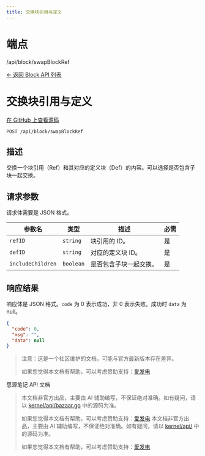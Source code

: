 ```yaml
---
title: 交换块引用与定义
---
```

# 端点

/api/block/swapBlockRef

[← 返回 Block API 列表](../pages/block.html)

# 交换块引用与定义

[在 GitHub 上查看源码](https://github.com/siyuan-note/siyuan/blob/master/kernel/api/block.go#L106)

`POST /api/block/swapBlockRef`

## 描述

交换一个块引用（Ref）和其对应的定义块（Def）的内容。可以选择是否包含子块一起交换。

## 请求参数

请求体需要是 JSON 格式。

| 参数名 | 类型 | 描述 | 必需 |
| --- | --- | --- | --- |
| `refID` | `string` | 块引用的 ID。 | 是 |
| `defID` | `string` | 对应的定义块 ID。 | 是 |
| `includeChildren` | `boolean` | 是否包含子块一起交换。 | 是 |

## 响应结果

响应体是 JSON 格式。`code` 为 0 表示成功，非 0 表示失败。成功时 `data` 为 null。

```json
{
  "code": 0,
  "msg": "",
  "data": null
}
```

> 注意：这是一个社区维护的文档，可能与官方最新版本存在差异。
> 
> 如果您觉得本文档有帮助，可以考虑赞助支持：[爱发电](https://afdian.com/a/leolee9086?tab=feed)

思源笔记 API 文档
> 本文档非官方出品，主要由 AI 辅助编写，不保证绝对准确。如有疑问，请以 [kernel/api/bazaar.go](https://github.com/siyuan-note/siyuan/blob/master/kernel/api/bazaar.go) 中的源码为准。
> 
> 如果您觉得本文档有帮助，可以考虑赞助支持：[爱发电](https://afdian.com/a/leolee9086?tab=feed)
> 本文档非官方出品，主要由 AI 辅助编写，不保证绝对准确。如有疑问，请以 [kernel/api/](https://github.com/siyuan-note/siyuan/blob/master/kernel/api/) 中的源码为准。
> 
> 如果您觉得本文档有帮助，可以考虑赞助支持：[爱发电](https://afdian.com/a/leolee9086?tab=feed)
